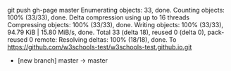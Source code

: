 git push gh-page master
Enumerating objects: 33, done.
Counting objects: 100% (33/33), done.
Delta compression using up to 16 threads
Compressing objects: 100% (33/33), done.
Writing objects: 100% (33/33), 94.79 KiB | 15.80 MiB/s, done.
Total 33 (delta 18), reused 0 (delta 0), pack-reused 0
remote: Resolving deltas: 100% (18/18), done.
To https://github.com/w3schools-test/w3schools-test.github.io.git
 * [new branch]      master -> master
